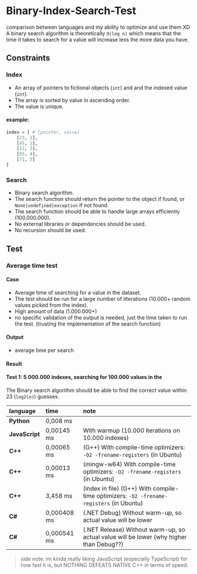 # Binary-Index-Search-Test

comparison between languages and my ability to optimize and use them XD  
A binary search algorithm is theoretically `O(log n)` which means that the time it takes to search for a value will increase less the more data you have.

## Constraints

### Index

- An array of pointers to fictional objects (`int`) and and the indexed value (`int`).
- The array is sorted by value in ascending order.
- The value is unique.

#### example:

```python
index = [ # [pointer, value]
    [23, 1],
    [45, 2],
    [12, 3],
    [85, 4],
    [71, 5]
]
```

### Search

- Binary search algorithm.
- The search function should return the pointer to the object if found, or `None|undefined|exception` if not found.
- The search function should be able to handle large arrays efficiently (100.000.000).
- No external libraries or dependencies should be used.
- No recursion should be used.

## Test

### Average time test

#### Case

- Average time of searching for a value in the dataset.
- The test should be run for a large number of itterations (10.000+ random values picked from the index).
- High amount of data (1.000.000+)
- no specific validation of the output is needed, just the time taken to run the test. (trusting the implementation of the search function)

#### Output

- average time per search

#### Result

#### **Test 1:** 5.000.000 indexes, searching for 100.000 values in the

The Binary search algorithm should be able to find the correct value within 23 (`log2(n)`) guesses.

|language|time|note|
|:-------|:---|:---|
|**Python**|0,008 ms||
|**JavaScript**|0,00145 ms|With warmup (10.000 iterations on 10.000 indexes)|
|**C++**|0,00065 ms|(G++) With compile-time optimizers: `-O2 -frename-registers` (in Ubuntu)|
|**C++**|0,00013 ms|(mingw-w64) With compile-time optimizers: `-O2 -frename-registers` (in Ubuntu)|
|**C++**|3,458 ms|(index in file) (G++) With compile-time optimizers: `-O2 -frename-registers` (in Ubuntu)|
|**C#**|0,000408 ms|(.NET Debug) Without warm-up, so actual value will be lower|
|**C#**|0,000541 ms|(.NET Release) Without warm-up, so actual value will be lower (why higher than Debug??)|

> side note: im kinda really liking JavaScript (especially TypeScript) for how fast it is, but NOTHING DEFEATS NATIVE C++ in terms of speed.
